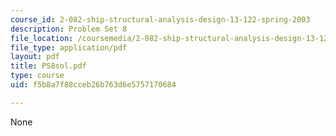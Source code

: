 ```yaml
---
course_id: 2-082-ship-structural-analysis-design-13-122-spring-2003
description: Problem Set 8
file_location: /coursemedia/2-082-ship-structural-analysis-design-13-122-spring-2003/f5b8a7f88cceb26b763d6e5757170684_PS8sol.pdf
file_type: application/pdf
layout: pdf
title: PS8sol.pdf
type: course
uid: f5b8a7f88cceb26b763d6e5757170684

---
```

None